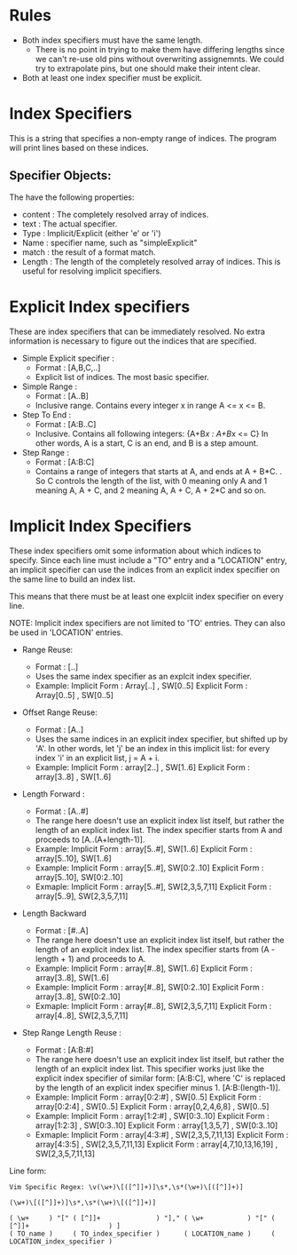 # Rules

- Both index specifiers must have the same length.
	- There is no point in trying to make them have differing lengths since
	we can't re-use old pins without overwriting assignemnts. We could try to
	extrapolate pins, but one should make their intent clear.
- Both at least one index specifier must be explicit.

# Index Specifiers

This is a string that specifies a non-empty range of indices. The program will print lines based on these indices.

## Specifier Objects:

The have the following properties:
- content : The completely resolved array of indices.
- text : The actual specifier.
- Type : Implicit/Explicit (either 'e' or 'i')
- Name : specifier name, such as "simpleExplicit"
- match : the result of a format match.
- Length : The length of the completely resolved array of indices. This is useful for resolving implicit specifiers.

# Explicit Index specifiers

These are index specifiers that can be immediately resolved. No extra information is necessary to figure out the indices that are specified.

- Simple Explicit specifier :
	- Format : [A,B,C,..] 
	- Explicit list of indices. The most basic specifier.
- Simple Range :
	- Format : [A..B]
	- Inclusive range. Contains every integer x in range A <= x <= B.
- Step To End :
	- Format : [A:B..C] 
	- Inclusive. Contains all following integers:
						{A+B*x : A+B*x <= C}
						In other words, A is a start, C is an end, and B is a step amount.
- Step Range : 
	- Format : [A:B:C] 
	- Contains a range of integers that starts at A, and ends at A + B\*C. . So C controls the length of the list, with 0 meaning only A and 1 meaning A, A + C, and 2 meaning A, A + C, A + 2\*C and so on.

# Implicit Index Specifiers

These index specifiers omit some information about which indices to specify. Since each line must include a "TO" entry and a "LOCATION" entry, an implicit specifier can use the indices from an explicit index specifier on the same line to build an index list.

This means that there must be at least one explciit index specifier on every line.

NOTE: Implicit index specifiers are not limited to 'TO' entries. They can also be used in 'LOCATION' entries.

- Range Reuse:
	- Format : [..] 
	- Uses the same index specifier as an explcit index specifier.
	- Example: 
		Implicit Form : Array[..]   , SW[0..5]
		Explicit Form : Array[0..5] , SW[0..5]
- Offset Range Reuse: 
	- Format : [A..] 
	- Uses the same indices in an explicit index specifier, but shifted up by 'A'. In other words, let 'j' be an index in this implicit list: for every index 'i' in an explicit list, j = A + i.
	- Example:
		Implicit Form : array[2..]  , SW[1..6]
		Explicit Form : array[3..8] , SW[1..6]
- Length Forward : 
	- Format : [A..#] 
	- The range here doesn't use an explicit index list itself, but rather the length of an explicit index list. The index specifier starts from A and proceeds to [A..(A+length-1)].
	- Example:
		Implicit Form : array[5..#], SW[1..6]
		Explicit Form : array[5..10], SW[1..6]
	- Example:
		Implicit Form : array[5..#], SW[0:2..10]
		Explicit Form : array[5..10], SW[0:2..10]
	- Exmaple:
		Implicit Form : array[5..#], SW[2,3,5,7,11]
		Explicit Form : array[5..9], SW[2,3,5,7,11]

- Length Backward 
	- Format : [#..A] 
	- The range here doesn't use an explicit index list itself, but rather the length of an explicit index list. The index specifier starts from (A - length + 1) and proceeds to A.
	- Example:
		Implicit Form : array[#..8], SW[1..6]
		Explicit Form : array[3..8], SW[1..6]
	- Example:
		Implicit Form : array[#..8], SW[0:2..10]
		Explicit Form : array[3..8], SW[0:2..10]
	- Exmaple:
		Implicit Form : array[#..8], SW[2,3,5,7,11]
		Explicit Form : array[4..8], SW[2,3,5,7,11]

- Step Range Length Reuse : 
	- Format : [A:B:#] 
	- The range here doesn't use an explicit index list itself, but rather the length of an explicit index list. This specifier works just like the explicit index specifier of similar form: [A:B:C], where 'C' is replaced by the length of an explicit index specifier minus 1. [A:B:(length-1)].
	- Example:
		Implicit Form : array[0:2:#]     , SW[0..5]
		Explicit Form : array[0:2:4]     , SW[0..5]
		Explicit Form : array[0,2,4,6,8] , SW[0..5]
	- Example:
		Implicit Form : array[1:2:#]   , SW[0:3..10]
		Explicit Form : array[1:2:3]   , SW[0:3..10]
		Explicit Form : array[1,3,5,7] , SW[0:3..10]
	- Exmaple:
		Implicit Form : array[4:3:#]           , SW[2,3,5,7,11,13]
		Explicit Form : array[4:3:5]           , SW[2,3,5,7,11,13]
		Explicit Form : array[4,7,10,13,16,19] , SW[2,3,5,7,11,13]

Line form:
```
Vim Specific Regex: \v(\w+)\[([^]]+)]\s*,\s*(\w+)\[([^]]+)]
```
```
(\w+)\[([^]]+)]\s*,\s*(\w+)\[([^]]+)]
```
```
( \w+     ) "[" ( [^]]+              ) "]," ( \w+           ) "[" ( [^]]+                    ) ]
( TO_name )     ( TO_index_specifier )      ( LOCATION_name )     ( LOCATION_index_specifier )
```
